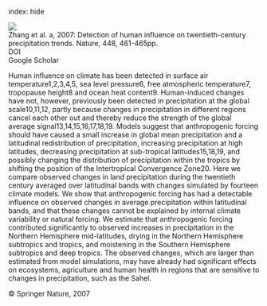 index: hide

<div class="Citation">
    <div class="Citation-thumb CitationThumb-linked"  data-href="https://doi.org/10.1038/nature06025">
      <img src="https://static.claimspace.cloud/climate-study-static/refs/thumbs/7/Zhang_et_al_2007a-thumb.png" />
    </div>

  <div class="Citation-body">
    <div class="Citation-text">Zhang et al. a, 2007: Detection of human influence on twentieth-century precipitation trends. <span class="Article-journal">Nature, </span><span class="Article-volume">448, </span>461-465pp.</div>
    <div class="Citation-links">
      <div class="CitationLink" data-href="https://doi.org/10.1038/nature06025">
        <div class="CitationLink-icon CitationLink-Doi"></div>
        <div class="CitationLink-text">DOI</div>
      </div>
      <div class="CitationLink" data-href="https://scholar.google.com/scholar?q=10.1038/nature06025">
        <div class="CitationLink-icon CitationLink-Scholar"></div>
        <div class="CitationLink-text">Google Scholar</div>
      </div>
    </div>
  </div>
</div>

Human influence on climate has been detected in surface air temperature1,2,3,4,5, sea level pressure6, free atmospheric temperature7, tropopause height8 and ocean heat content9. Human-induced changes have not, however, previously been detected in precipitation at the global scale10,11,12, partly because changes in precipitation in different regions cancel each other out and thereby reduce the strength of the global average signal13,14,15,16,17,18,19. Models suggest that anthropogenic forcing should have caused a small increase in global mean precipitation and a latitudinal redistribution of precipitation, increasing precipitation at high latitudes, decreasing precipitation at sub-tropical latitudes15,18,19, and possibly changing the distribution of precipitation within the tropics by shifting the position of the Intertropical Convergence Zone20. Here we compare observed changes in land precipitation during the twentieth century averaged over latitudinal bands with changes simulated by fourteen climate models. We show that anthropogenic forcing has had a detectable influence on observed changes in average precipitation within latitudinal bands, and that these changes cannot be explained by internal climate variability or natural forcing. We estimate that anthropogenic forcing contributed significantly to observed increases in precipitation in the Northern Hemisphere mid-latitudes, drying in the Northern Hemisphere subtropics and tropics, and moistening in the Southern Hemisphere subtropics and deep tropics. The observed changes, which are larger than estimated from model simulations, may have already had significant effects on ecosystems, agriculture and human health in regions that are sensitive to changes in precipitation, such as the Sahel.

<div class="Citation-copy">
&copy; Springer Nature, 2007
</div>
